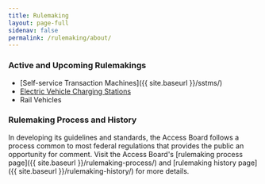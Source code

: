 ```yaml
---
title: Rulemaking
layout: page-full
sidenav: false
permalink: /rulemaking/about/
---
```


### Active and Upcoming Rulemakings

- [Self-service Transaction Machines]({{ site.baseurl }}/sstms/)
- [Electric Vehicle Charging Stations](https://www.reginfo.gov/public/do/eAgendaViewRule?pubId=202404&RIN=3014-AA48)
- Rail Vehicles

### Rulemaking Process and History

In developing its guidelines and standards, the Access Board follows a process common to most federal regulations that provides the public an opportunity for comment.  Visit the Access Board's [rulemaking process page]({{ site.baseurl }}/rulemaking-process/) and [rulemaking history page]({{ site.baseurl }}/rulemaking-history/) for more details.
